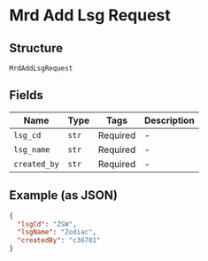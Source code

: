 
# Mrd Add Lsg Request

## Structure

`MrdAddLsgRequest`

## Fields

| Name | Type | Tags | Description |
|  --- | --- | --- | --- |
| `lsg_cd` | `str` | Required | - |
| `lsg_name` | `str` | Required | - |
| `created_by` | `str` | Required | - |

## Example (as JSON)

```json
{
  "lsgCd": "ZSW",
  "lsgName": "Zodiac",
  "createdBy": "c36701"
}
```

